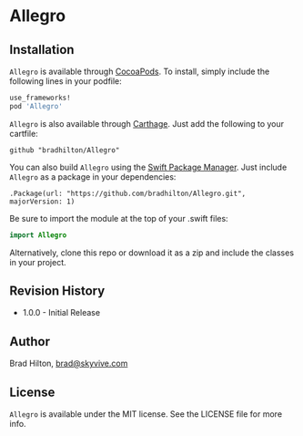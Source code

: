 # Allegro


## Installation

`Allegro` is available through [CocoaPods](http://cocoapods.org). To install, simply include the following lines in your podfile:
```ruby
use_frameworks!
pod 'Allegro'
```
`Allegro` is also available through [Carthage](https://github.com/Carthage/Carthage). Just add the following to your cartfile:
```
github "bradhilton/Allegro"
```
You can also build `Allegro` using the [Swift Package Manager](https://github.com/apple/swift-package-manager). Just include `Allegro` as a package in your dependencies:
```
.Package(url: "https://github.com/bradhilton/Allegro.git", majorVersion: 1)
```
Be sure to import the module at the top of your .swift files:
```swift
import Allegro
```
Alternatively, clone this repo or download it as a zip and include the classes in your project.

## Revision History

* 1.0.0 - Initial Release

## Author

Brad Hilton, brad@skyvive.com

## License

`Allegro` is available under the MIT license. See the LICENSE file for more info.


